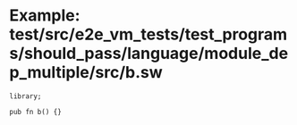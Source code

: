 # Example: test/src/e2e_vm_tests/test_programs/should_pass/language/module_dep_multiple/src/b.sw

```sway
library;

pub fn b() {}

```
